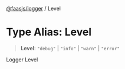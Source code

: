 [@faasjs/logger](../README.md) / Level

# Type Alias: Level

> **Level**: `"debug"` \| `"info"` \| `"warn"` \| `"error"`

Logger Level
